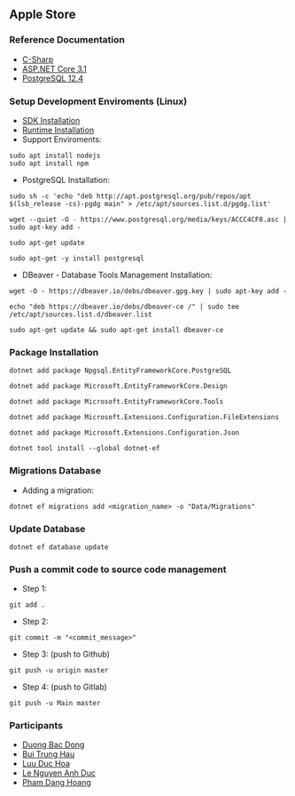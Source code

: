 ## Apple Store ##


### Reference Documentation ###
- [C-Sharp](https://docs.microsoft.com/en-us/dotnet/csharp/)
- [ASP.NET Core 3.1](https://docs.microsoft.com/en-us/aspnet/core/?view=aspnetcore-3.1)
- [PostgreSQL 12.4](https://www.postgresql.org/docs/)


### Setup Development Enviroments (Linux) ###
- [SDK Installation](https://docs.microsoft.com/en-us/dotnet/core/install/linux-ubuntu#2004-)
- [Runtime Installation](https://docs.microsoft.com/en-us/dotnet/core/install/linux-ubuntu#2004-)
- Support Enviroments:

```
sudo apt install nodejs
sudo apt install npm
```

- PostgreSQL Installation:

```
sudo sh -c 'echo "deb http://apt.postgresql.org/pub/repos/apt $(lsb_release -cs)-pgdg main" > /etc/apt/sources.list.d/pgdg.list'

wget --quiet -O - https://www.postgresql.org/media/keys/ACCC4CF8.asc | sudo apt-key add -

sudo apt-get update

sudo apt-get -y install postgresql
```

- DBeaver - Database Tools Management Installation:

```
wget -O - https://dbeaver.io/debs/dbeaver.gpg.key | sudo apt-key add -

echo "deb https://dbeaver.io/debs/dbeaver-ce /" | sudo tee /etc/apt/sources.list.d/dbeaver.list

sudo apt-get update && sudo apt-get install dbeaver-ce
```


### Package Installation ###

```
dotnet add package Npgsql.EntityFrameworkCore.PostgreSQL

dotnet add package Microsoft.EntityFrameworkCore.Design

dotnet add package Microsoft.EntityFrameworkCore.Tools

dotnet add package Microsoft.Extensions.Configuration.FileExtensions

dotnet add package Microsoft.Extensions.Configuration.Json

dotnet tool install --global dotnet-ef
```


### Migrations Database ###

- Adding a migration:

```
dotnet ef migrations add <migration_name> -o "Data/Migrations"
```


### Update Database ###

```
dotnet ef database update
```

### Push a commit code to source code management ###
- Step 1: 

```
git add .
```

- Step 2:

```
git commit -m "<commit_message>"
```

- Step 3: (push to Github)

```
git push -u origin master
```

- Step 4: (push to Gitlab)

```
git push -u Main master
```


### Participants ###
- [Duong Bac Dong](https://github.com/Bacdong)
- [Bui Trung Hau](https://github.com/BuiTrungHau1312)
- [Luu Duc Hoa](https://github.com/Luuduchoa2504)
- [Le Nguyen Anh Duc](https://github.com/)
- [Pham Dang Hoang](https://github.com/PhamDangHoang1211)
